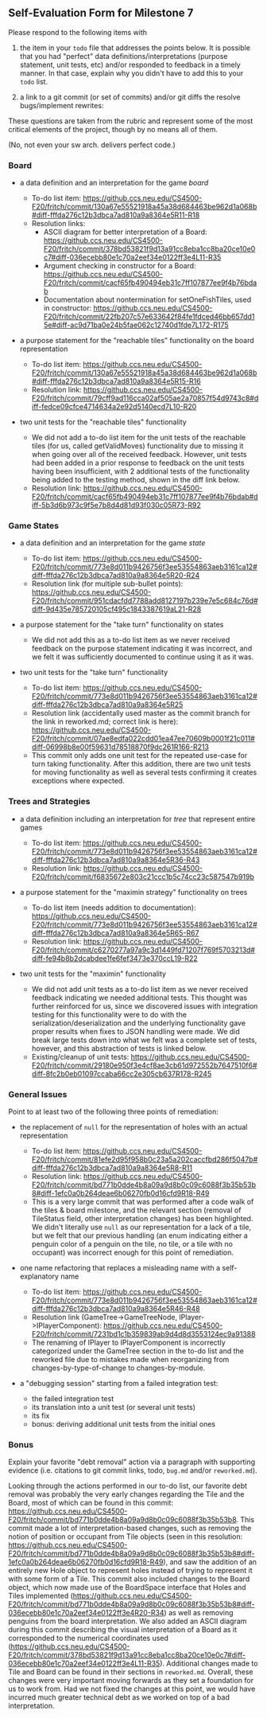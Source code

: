 ## Self-Evaluation Form for Milestone 7

Please respond to the following items with

1. the item in your `todo` file that addresses the points below.
    It is possible that you had "perfect" data definitions/interpretations
    (purpose statement, unit tests, etc) and/or responded to feedback in a 
    timely manner. In that case, explain why you didn't have to add this to
    your `todo` list.

2. a link to a git commit (or set of commits) and/or git diffs the resolve
   bugs/implement rewrites: 

These questions are taken from the rubric and represent some of the most
critical elements of the project, though by no means all of them.

(No, not even your sw arch. delivers perfect code.)

### Board

- a data definition and an interpretation for the game _board_
    - To-do list item: https://github.ccs.neu.edu/CS4500-F20/fritch/commit/130a67e55521918a45a38d684463be962d1a068b#diff-fffda276c12b3dbca7ad810a9a8364e5R11-R18
    - Resolution links:
        - ASCII diagram for better interpretation of a Board: https://github.ccs.neu.edu/CS4500-F20/fritch/commit/378bd53821f9d13a91cc8eba1cc8ba20ce10e0c7#diff-036ecebb80e1c70a2eef34e0122ff3e4L11-R35
        - Argument checking in constructor for a Board: https://github.ccs.neu.edu/CS4500-F20/fritch/commit/cacf65fb490494eb31c7ff107877ee9f4b76bdab
        - Documentation about nontermination for setOneFishTiles, used in constructor: https://github.ccs.neu.edu/CS4500-F20/fritch/commit/22fb207c57e633642f84fe1fdced46bb657dd15e#diff-ac9d71ba0e24b5fae062c12740d1fde7L172-R175

- a purpose statement for the "reachable tiles" functionality on the board representation
    - To-do list item: https://github.ccs.neu.edu/CS4500-F20/fritch/commit/130a67e55521918a45a38d684463be962d1a068b#diff-fffda276c12b3dbca7ad810a9a8364e5R15-R16
    - Resolution link: https://github.ccs.neu.edu/CS4500-F20/fritch/commit/79cff9ad116cca02af505ae2a70857f54d9743c8#diff-fedce09cfce4714634a2e92d5140ecd7L10-R20

- two unit tests for the "reachable tiles" functionality
    - We did not add a to-do list item for the unit tests of the reachable tiles (for us, called getValidMoves) functionality due to missing it when going over all of the received feedback. However, unit tests had been added in a prior response to feedback on the unit tests having been insufficient, with 2 additional tests of the functionality being added to the testing method, shown in the diff link below.
    - Resolution link: https://github.ccs.neu.edu/CS4500-F20/fritch/commit/cacf65fb490494eb31c7ff107877ee9f4b76bdab#diff-5b3d6b973c9f5e7b8d4d81d93f030c05R73-R92

### Game States 


- a data definition and an interpretation for the game _state_
    - To-do list item: https://github.ccs.neu.edu/CS4500-F20/fritch/commit/773e8d011b9426756f3ee53554863aeb3161ca12#diff-fffda276c12b3dbca7ad810a9a8364e5R20-R24
    - Resolution link (for multiple sub-bullet points): https://github.ccs.neu.edu/CS4500-F20/fritch/commit/951cdacfdd7788add8127197b239e7e5c684c76d#diff-9d435e785720105cf495c1843387619aL21-R28

- a purpose statement for the "take turn" functionality on states
    - We did not add this as a to-do list item as we never received feedback on the purpose statement indicating it was incorrect, and we felt it was sufficiently documented to continue using it as it was.


- two unit tests for the "take turn" functionality 
    - To-do list item: https://github.ccs.neu.edu/CS4500-F20/fritch/commit/773e8d011b9426756f3ee53554863aeb3161ca12#diff-fffda276c12b3dbca7ad810a9a8364e5R25
    - Resolution link (accidentally used master as the commit branch for the link in reworked.md; correct link is here): https://github.ccs.neu.edu/CS4500-F20/fritch/commit/07ae8edfa022cdd01ea47ee70609b0001f21c011#diff-06998b8e00f59631d78518870f9dc261R166-R213
    - This commit only adds one unit test for the repeated use-case for turn taking functionality. After this addition, there are two unit tests for moving functionality as well as several tests confirming it creates exceptions where expected.

### Trees and Strategies


- a data definition including an interpretation for _tree_ that represent entire games
    - To-do list item: https://github.ccs.neu.edu/CS4500-F20/fritch/commit/773e8d011b9426756f3ee53554863aeb3161ca12#diff-fffda276c12b3dbca7ad810a9a8364e5R36-R43
    - Resolution link: https://github.ccs.neu.edu/CS4500-F20/fritch/commit/f6835672e803c21ccc1b5c74cc23c587547b919b

- a purpose statement for the "maximin strategy" functionality on trees
    - To-do list item (needs addition to documentation): https://github.ccs.neu.edu/CS4500-F20/fritch/commit/773e8d011b9426756f3ee53554863aeb3161ca12#diff-fffda276c12b3dbca7ad810a9a8364e5R65-R67
    - Resolution link: https://github.ccs.neu.edu/CS4500-F20/fritch/commit/c6270277a97a9c3d1449fd71207f769f5703213d#diff-fe94b8b2dcabdee1fe6fef3473e370ccL19-R22

- two unit tests for the "maximin" functionality 
    -  We did not add unit tests as a to-do list item as we never received feedback indicating we needed additional tests. This thought was further reinforced for us, since we discovered issues with integration testing for this functionality were to do with the serialization/deserialization and the underlying functionality gave proper results when fixes to JSON handling were made. We did break large tests down into what we felt was a complete set of tests, however, and this abstraction of tests is linked below.
    - Existing/cleanup of unit tests: https://github.ccs.neu.edu/CS4500-F20/fritch/commit/29180e950f3e4cf8ae3cb61d972552b7647510f6#diff-8fc2b0eb01097ccaba66cc2e305cb637R178-R245


### General Issues

Point to at least two of the following three points of remediation: 


- the replacement of `null` for the representation of holes with an actual representation 
    - To-do list item: https://github.ccs.neu.edu/CS4500-F20/fritch/commit/81efe2d95f958b0c23a5a202caccfbd286f5047b#diff-fffda276c12b3dbca7ad810a9a8364e5R8-R11
    - Resolution link: https://github.ccs.neu.edu/CS4500-F20/fritch/commit/bd771b0dde4b8a09a9d8b0c09c6088f3b35b53b8#diff-1efc0a0b264deae6b06270fb0d16cfd9R18-R49
    - This is a very large commit that was performed after a code walk of the tiles & board milestone, and the relevant section (removal of TileStatus field, other interpretation changes) has been highlighted. We didn't literally use `null` as our representation for a lack of a tile, but we felt that our previous handling (an enum indicating either a penguin color of a penguin on the tile, no tile, or a tile with no occupant) was incorrect enough for this point of remediation. 

- one name refactoring that replaces a misleading name with a self-explanatory name
    - To-do list item: https://github.ccs.neu.edu/CS4500-F20/fritch/commit/773e8d011b9426756f3ee53554863aeb3161ca12#diff-fffda276c12b3dbca7ad810a9a8364e5R46-R48
    - Resolution link (GameTree->GameTreeNode, IPlayer->IPlayerComponent): https://github.ccs.neu.edu/CS4500-F20/fritch/commit/7231bd1c1b359839ab9d4d8d3553124ec9a91388
    - The renaming of IPlayer to IPlayerComponent is incorrectly categorized under the GameTree section in the to-do list and the reworked file due to mistakes made when reorganizing from changes-by-type-of-change to changes-by-module. 

- a "debugging session" starting from a failed integration test:
  - the failed integration test
  - its translation into a unit test (or several unit tests)
  - its fix
  - bonus: deriving additional unit tests from the initial ones 


### Bonus

Explain your favorite "debt removal" action via a paragraph with
supporting evidence (i.e. citations to git commit links, todo, `bug.md`
and/or `reworked.md`).

Looking through the actions performed in our to-do list, our favorite debt removal was probably the very early changes regarding the Tile and the Board, most of which can be found in this commit: https://github.ccs.neu.edu/CS4500-F20/fritch/commit/bd771b0dde4b8a09a9d8b0c09c6088f3b35b53b8. This commit made a lot of interpretation-based changes, such as removing the notion of position or occupant from Tile objects (seen in this resolution: https://github.ccs.neu.edu/CS4500-F20/fritch/commit/bd771b0dde4b8a09a9d8b0c09c6088f3b35b53b8#diff-1efc0a0b264deae6b06270fb0d16cfd9R18-R49), and saw the addition of an entirely new Hole object to represent holes instead of trying to represent it with some form of a Tile. This commit also included changes to the Board object, which now made use of the BoardSpace interface that Holes and Tiles implemented (https://github.ccs.neu.edu/CS4500-F20/fritch/commit/bd771b0dde4b8a09a9d8b0c09c6088f3b35b53b8#diff-036ecebb80e1c70a2eef34e0122ff3e4R20-R34) as well as removing penguins from the board interpretation. We also added an ASCII diagram during this commit describing the visual interpretation of a Board as it corresponded to the numerical coordinates used (https://github.ccs.neu.edu/CS4500-F20/fritch/commit/378bd53821f9d13a91cc8eba1cc8ba20ce10e0c7#diff-036ecebb80e1c70a2eef34e0122ff3e4L11-R35). Additional changes made to Tile and Board can be found in their sections in `reworked.md`. Overall, these changes were very important moving forwards as they set a foundation for us to work from. Had we not fixed the changes at this point, we would have incurred much greater technical debt as we worked on top of a bad interpretation.

